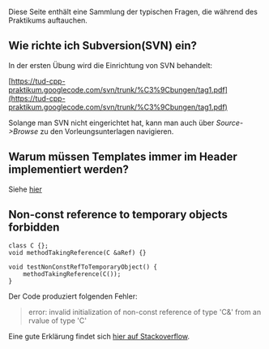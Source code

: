 Diese Seite enthält eine Sammlung der typischen Fragen, die während des Praktikums auftauchen.

## Wie richte ich Subversion(SVN) ein? ##

In der ersten Übung wird die Einrichtung von SVN behandelt:

[https://tud-cpp-praktikum.googlecode.com/svn/trunk/%C3%9Cbungen/tag1.pdf](https://tud-cpp-praktikum.googlecode.com/svn/trunk/%C3%9Cbungen/tag1.pdf)

Solange man SVN nicht eingerichtet hat, kann man auch über _Source->Browse_ zu den Vorleungsunterlagen navigieren.

## Warum müssen Templates immer im Header implementiert werden? ##

Siehe [hier](http://stackoverflow.com/questions/495021/why-can-templates-only-be-implemented-in-the-header-file/495048#495048)

## Non-const reference to temporary objects forbidden ##

```
class C {};
void methodTakingReference(C &aRef) {}

void testNonConstRefToTemporaryObject() {
	methodTakingReference(C());
}
```

Der Code produziert folgenden Fehler:
> error: invalid initialization of non-const reference of type 'C&' from an rvalue of type 'C'

Eine gute Erklärung findet sich [hier auf Stackoverflow](http://stackoverflow.com/questions/84427/is-it-legal-to-pass-a-newly-constructed-object-by-reference-to-a-function/1152218#1152218).